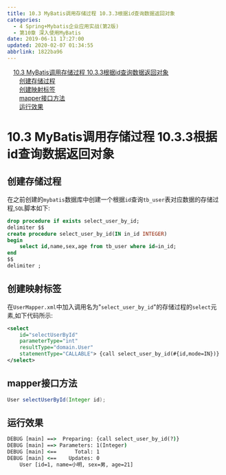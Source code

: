 ```yaml
---
title: 10.3 MyBatis调用存储过程 10.3.3根据id查询数据返回对象
categories: 
  - 4 Spring+Mybatis企业应用实战(第2版)
  - 第10章 深入使用MyBatis
date: 2019-06-11 17:27:00
updated: 2020-02-07 01:34:55
abbrlink: 1822ba96
---
```

<div id='my_toc'><a href="/JavaReadingNotes/1822ba96/#10-3-MyBatis调用存储过程-10-3-3根据id查询数据返回对象" class="header_1">10.3 MyBatis调用存储过程 10.3.3根据id查询数据返回对象</a>&nbsp;<br><a href="/JavaReadingNotes/1822ba96/#创建存储过程" class="header_2">创建存储过程</a>&nbsp;<br><a href="/JavaReadingNotes/1822ba96/#创建映射标签" class="header_2">创建映射标签</a>&nbsp;<br><a href="/JavaReadingNotes/1822ba96/#mapper接口方法" class="header_2">mapper接口方法</a>&nbsp;<br><a href="/JavaReadingNotes/1822ba96/#运行效果" class="header_2">运行效果</a>&nbsp;<br></div>
<style>.header_1{margin-left: 1em;}.header_2{margin-left: 2em;}.header_3{margin-left: 3em;}.header_4{margin-left: 4em;}.header_5{margin-left: 5em;}.header_6{margin-left: 6em;}</style>
<!--more-->
<script>if (navigator.platform.search('arm')==-1){document.getElementById('my_toc').style.display = 'none';}var e,p = document.getElementsByTagName('p');while (p.length>0) {e = p[0];e.parentElement.removeChild(e);}</script>

<!--end-->
# 10.3 MyBatis调用存储过程 10.3.3根据id查询数据返回对象 #
## 创建存储过程 ##
在之前创建的`mybatis`数据库中创建一个根据`id`查询`tb_user`表对应数据的存储过程,`SQL`脚本如下:
```sql
drop procedure if exists select_user_by_id;
delimiter $$
create procedure select_user_by_id(IN in_id INTEGER)
begin
    select id,name,sex,age from tb_user where id=in_id;
end
$$
delimiter ;
```
## 创建映射标签 ##
在`UserMapper.xml`中加入调用名为"`select_user_by_id`"的存储过程的`select`元素,如下代码所示:
```xml
<select
    id="selectUserById"
    parameterType="int"
    resultType="domain.User"
    statementType="CALLABLE"> {call select_user_by_id(#{id,mode=IN})}
</select>
```
## mapper接口方法 ##
```java
User selectUserById(Integer id);
```
## 运行效果 ##
```cmd
DEBUG [main] ==>  Preparing: {call select_user_by_id(?)} 
DEBUG [main] ==> Parameters: 1(Integer)
DEBUG [main] <==      Total: 1
DEBUG [main] <==    Updates: 0
    User [id=1, name=小明, sex=男, age=21]
```

